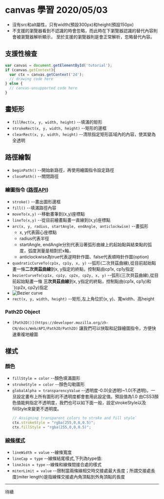 # canvas 學習  2020/05/03

* 沒有src和alt屬性，只有width(預設300px)和height(預設150px)
* 不支援<canvas>的瀏覽器看到不認識的<canvas>時會忽略<canvas>，而此時在<canvas>下瀏覽器認識的替代內容則會被瀏覽器解析顯示，
 至於支援<canvas>的瀏覽器則是會正常解析<canvas>，忽略替代內容。

## 支援性檢查

```js
var canvas = document.getElementById('tutorial');
if (canvas.getContext){
  var ctx = canvas.getContext('2d');
  // drawing code here
} else {
  // canvas-unsupported code here
}
```

## 畫矩形
* `fillRect(x, y, width, height)` --填滿的矩形
* `strokeRect(x, y, width, height)` --矩形的邊框
* `clearRect(x, y, width, height)` --清除指定矩形區域內的內容，使其變為全透明

## 路徑繪製
* `beginPath()` --開始新路徑，再使用繪圖指令設定路徑
* `closePath()` --關閉路徑

### 繪圖指令 ([路徑API](https://developer.mozilla.org/en-US/docs/Web/API/Canvas_API/Tutorial/Basic_usage))
* `stroke()` --畫出圖形邊框
* `fill()` --填滿路徑內容
* `moveTo(x,y)` --移動畫筆到(x,y)座標點
* `lineTo(x,y)` --從目前繪畫點畫一直線到(x,y)座標點
* `arc(x, y, radius, startAngle, endAngle, anticlockwise)` --畫弧形
    - x, y代表圓心座標點
    - radius代表半徑
    - startAngle, endAngle分別代表沿著弧形曲線上的起始點與結束點的弧度，弧度測量是相對於x軸，
    - anticlockwise為true代表逆時針作圖、false代表順時針作圖(option)
* `quadraticCurveTo(cp1x, cp1y, x, y)` --弧形(二次貝茲曲線),從目前起始點畫一條**二次貝茲曲線**到x, y指定的終點，控制點由cp1x, cp1y指定
* `bezierCurveTo(cp1x, cp1y, cp2x, cp2y, x, y)` --弧形(三次貝茲曲線),從目前起始點畫一條 **三次貝茲曲線**到x, y指定的終點，控制點由(cp1x, cp1y)和  `(cp2x, cp2y)指定
* ![Bezier curve](https://media.prod.mdn.mozit.cloud/attachments/2012/07/09/223/c6ec7dd953e455094b46f514ba24680c/Canvas_curves.png)
* `rect(x, y, width, height)` --矩形,左上角位於(x, y)、寬width、高height

### Path2D Object
* `[Path2D()](https://developer.mozilla.org/zh-CN/docs/Web/API/Path2D/Path2D)` 讓我們可以快取和記錄繪圖指令，方便快速重複地繪圖

## 樣式
### 顏色
* `fillStyle = color` --顏色填滿圖形
* `strokeStyle = color` --顏色勾勒圖形
* `globalAlpha = transparencyValue` --透明度-0.0(全透明)~1.0(不透明)。一旦設定畫布上所有圖形的不透明度都會套用此設定值。預設值為1.0
    由CSS3顏色值能夠指定不透明度，我們也可以如下面一般，設定strokeStyle以及fillStyle來變更不透明度。
    ```js
    // Assigning transparent colors to stroke and fill style`
    ctx.strokeStyle = "rgba(255,0,0,0.5)";
    ctx.fillStyle = "rgba(255,0,0,0.5)";    
    ```
### [線條樣式](https://developer.mozilla.org/zh-TW/docs/Web/API/Canvas_API/Tutorial/Applying_styles_and_colors)
* `lineWidth = value` --線條寬度
* `lineCap = type` --線條結尾樣式,下列為type值:
* `lineJoin = type` --線條和線條間接合處的樣式
* `miterLimit = value` --限制當兩條線相交時交接處最大長度；所謂交接處長度(miter length)是指線條交接處內角頂點到外角頂點的長度


---

待續
